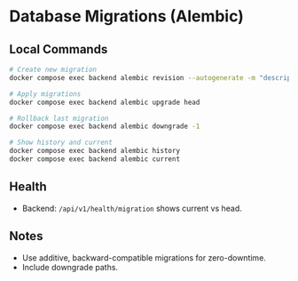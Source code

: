 # Database Migrations (Alembic)

## Local Commands

```bash
# Create new migration
docker compose exec backend alembic revision --autogenerate -m "description"

# Apply migrations
docker compose exec backend alembic upgrade head

# Rollback last migration
docker compose exec backend alembic downgrade -1

# Show history and current
docker compose exec backend alembic history
docker compose exec backend alembic current
```

## Health

- Backend: `/api/v1/health/migration` shows current vs head.

## Notes
- Use additive, backward-compatible migrations for zero-downtime.
- Include downgrade paths.

